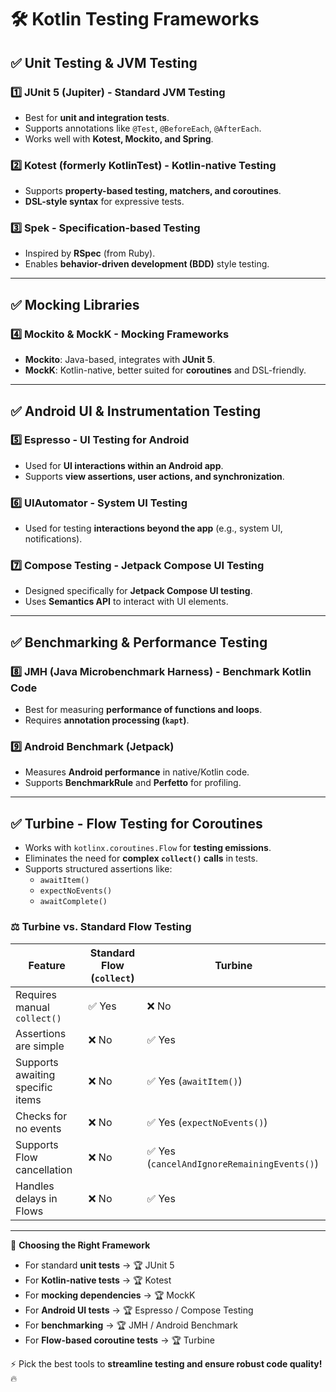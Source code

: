 # 🛠️ Kotlin Testing Frameworks

## ✅ Unit Testing & JVM Testing

### 1️⃣ JUnit 5 (Jupiter) - Standard JVM Testing

- Best for **unit and integration tests**.
- Supports annotations like `@Test`, `@BeforeEach`, `@AfterEach`.
- Works well with **Kotest, Mockito, and Spring**.

### 2️⃣ Kotest (formerly KotlinTest) - Kotlin-native Testing

- Supports **property-based testing, matchers, and coroutines**.
- **DSL-style syntax** for expressive tests.

### 3️⃣ Spek - Specification-based Testing

- Inspired by **RSpec** (from Ruby).
- Enables **behavior-driven development (BDD)** style testing.

---

## ✅ Mocking Libraries

### 4️⃣ Mockito & MockK - Mocking Frameworks

- **Mockito**: Java-based, integrates with **JUnit 5**.
- **MockK**: Kotlin-native, better suited for **coroutines** and DSL-friendly.

---

## ✅ Android UI & Instrumentation Testing

### 5️⃣ Espresso - UI Testing for Android

- Used for **UI interactions within an Android app**.
- Supports **view assertions, user actions, and synchronization**.

### 6️⃣ UIAutomator - System UI Testing

- Used for testing **interactions beyond the app** (e.g., system UI, notifications).

### 7️⃣ Compose Testing - Jetpack Compose UI Testing

- Designed specifically for **Jetpack Compose UI testing**.
- Uses **Semantics API** to interact with UI elements.

---

## ✅ Benchmarking & Performance Testing

### 8️⃣ JMH (Java Microbenchmark Harness) - Benchmark Kotlin Code

- Best for measuring **performance of functions and loops**.
- Requires **annotation processing (`kapt`)**.

### 9️⃣ Android Benchmark (Jetpack)

- Measures **Android performance** in native/Kotlin code.
- Supports **BenchmarkRule** and **Perfetto** for profiling.

---

## ✅ Turbine - Flow Testing for Coroutines

- Works with `kotlinx.coroutines.Flow` for **testing emissions**.
- Eliminates the need for **complex `collect()` calls** in tests.
- Supports structured assertions like:
  - `awaitItem()`
  - `expectNoEvents()`
  - `awaitComplete()`

### ⚖️ **Turbine vs. Standard Flow Testing**

| Feature                          | Standard Flow (`collect`) | Turbine                                    |
|----------------------------------|---------------------------|--------------------------------------------|
| Requires manual `collect()`      | ✅ Yes                     | ❌ No                                       |
| Assertions are simple            | ❌ No                      | ✅ Yes                                      |
| Supports awaiting specific items | ❌ No                      | ✅ Yes (`awaitItem()`)                      |
| Checks for no events             | ❌ No                      | ✅ Yes (`expectNoEvents()`)                 |
| Supports Flow cancellation       | ❌ No                      | ✅ Yes (`cancelAndIgnoreRemainingEvents()`) |
| Handles delays in Flows          | ❌ No                      | ✅ Yes                                      |

---

🚀 **Choosing the Right Framework**

- For standard **unit tests** → 🏆 JUnit 5
- For **Kotlin-native tests** → 🏆 Kotest
- For **mocking dependencies** → 🏆 MockK
- For **Android UI tests** → 🏆 Espresso / Compose Testing
- For **benchmarking** → 🏆 JMH / Android Benchmark
- For **Flow-based coroutine tests** → 🏆 Turbine

⚡ Pick the best tools to **streamline testing and ensure robust code quality!** 🔥  
